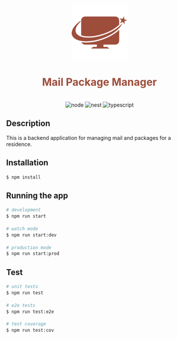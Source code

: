 <br />
<div align='center'>
  <img src='./assets/logo.png' alt='mail package manager logo' height='150' />
  <h1 style='color:#9E4D3B;'>
    Mail Package Manager
  </h1>
</div>
<p align='center'>
  <br />
  <img scr="https://img.shields.io/badge/Node-green" alt='node'/>
  <img scr='https://img.shields.io/badge/Nestjs-red' alt='nest'/>
  <img scr='https://img.shields.io/badge/Typescript-blue' alt='typescript'/>
  <br />
</p>

## Description

This is a backend application for managing mail and packages for a residence.

## Installation

```bash
$ npm install
```

## Running the app

```bash
# development
$ npm run start

# watch mode
$ npm run start:dev

# production mode
$ npm run start:prod
```

## Test

```bash
# unit tests
$ npm run test

# e2e tests
$ npm run test:e2e

# test coverage
$ npm run test:cov
```
